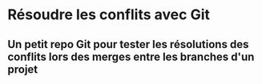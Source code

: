 # Résoudre les conflits avec Git

## Un petit repo Git pour tester les résolutions des conflits lors des merges entre les branches d'un projet